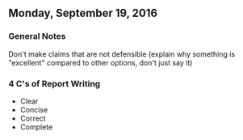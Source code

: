 ## Monday, September 19, 2016

### General Notes
Don't make claims that are not defensible (explain why something is "excellent" compared to other options, don't just say it)

### 4 C's of Report Writing
- Clear
- Concise
- Correct
- Complete
